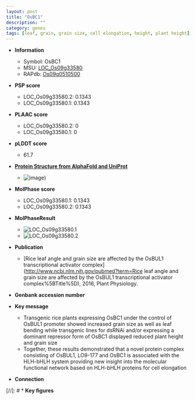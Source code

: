```yaml
---
layout: post
title: "OsBC1"
description: ""
category: genes
tags: [leaf, grain, grain size, cell elongation, height, plant height]
---
```


* **Information**  
    + Symbol: OsBC1  
    + MSU: [LOC_Os09g33580](http://rice.plantbiology.msu.edu/cgi-bin/ORF_infopage.cgi?orf=LOC_Os09g33580)  
    + RAPdb: [Os09g0510500](http://rapdb.dna.affrc.go.jp/viewer/gbrowse_details/irgsp1?name=Os09g0510500)  

* **PSP score**  
    + LOC_Os09g33580.2: 0.1343 
    + LOC_Os09g33580.1: 0.1343 

* **PLAAC score**  
    + LOC_Os09g33580.2: 0 
    + LOC_Os09g33580.1: 0 

* **pLDDT score**
    + 61.7

* **[Protein Structure from AlphaFold and UniProt](https://www.uniprot.org/uniprotkb/Q0J0G7/entry#structure)**
    + ![image](https://ricepsp.github.io/images/Q0/AF-Q0J0G7-F1.png))

* **MolPhase score**
    + LOC_Os09g33580.1: 0.1343
    + LOC_Os09g33580.2: 0.1343

* **MolPhaseResult**
    + ![LOC_Os09g33580.1](https://ricepsp.github.io/pictures/LOC_Os09g/LOC_Os09g33580.1.png)
    + ![LOC_Os09g33580.2](https://ricepsp.github.io/pictures/LOC_Os09g/LOC_Os09g33580.2.png)

* **Publication**  
    + [Rice leaf angle and grain size are affected by the OsBUL1 transcriptional activator complex](http://www.ncbi.nlm.nih.gov/pubmed?term=Rice leaf angle and grain size are affected by the OsBUL1 transcriptional activator complex%5BTitle%5D), 2016, Plant Physiology.

* **Genbank accession number**  

* **Key message**  
    + Transgenic rice plants expressing OsBC1 under the control of OsBUL1 promoter showed increased grain size as well as leaf bending while transgenic lines for dsRNAi and/or expressing a dominant repressor form of OsBC1 displayed reduced plant height and grain size
    + Together, these results demonstrated that a novel protein complex consisting of OsBUL1, LO9-177 and OsBC1 is associated with the HLH-bHLH system providing new insight into the molecular functional network based on HLH-bHLH proteins for cell elongation

* **Connection**  

[//]: # * **Key figures**  


